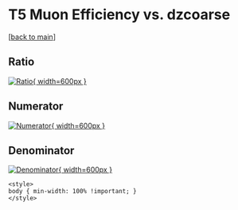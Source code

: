# T5 Muon Efficiency vs. dzcoarse

[[back to main](./)]



## Ratio

[![Ratio](../mtv/var/T5_13_eff_dzcoarse.png){ width=600px }](../mtv/var/T5_13_eff_dzcoarse.pdf)

## Numerator

[![Numerator](../mtv/num/T5_13_eff_dzcoarse_num0.png){ width=600px }](../mtv/num/T5_13_eff_dzcoarse_num0.pdf)

## Denominator

[![Denominator](../mtv/den/T5_13_eff_dzcoarse_den.png){ width=600px }](../mtv/den/T5_13_eff_dzcoarse_den.pdf)


``` {=html}
<style>
body { min-width: 100% !important; }
</style>
```
